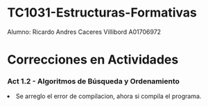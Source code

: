 # TC1031-Estructuras-Formativas

Alumno: Ricardo Andres Caceres Villibord A01706972


# Correcciones en Actividades

<h3>Act 1.2 - Algoritmos de Búsqueda y Ordenamiento</h3>
<li>Se arreglo el error de compilacion, ahora si compila el programa.</li>

